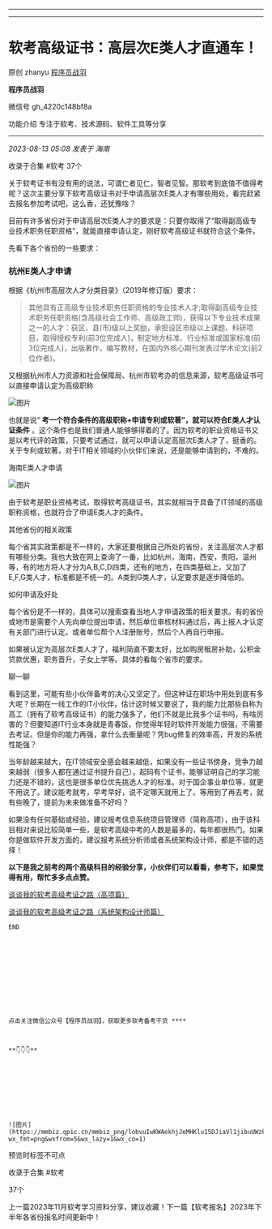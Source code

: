 ----------------------------------------
----------------------------------------
#  软考高级证书：高层次E类人才直通车！

原创 zhanyu [ 程序员战羽 ](javascript:void\(0\);)

**程序员战羽** ![]()

微信号 gh_4220c148bf8a

功能介绍 专注于软考、技术源码、软件工具等分享

____

_2023-08-13 05:08_ _发表于 海南_

收录于合集 #软考 37个

关于软考证书有没有用的说法，可谓仁者见仁，智者见智。那软考到底值不值得考呢？这次主要分享下软考高级证书对于申请高层次E类人才有哪些用处，看完赶紧去报名参加考试吧，这么香，还犹豫啥？

目前有许多省份对于申请高层次E类人才的要求是：只要你取得了“取得副高级专业技术职务任职资格”，就能直接申请认定，刚好软考高级证书就符合这个条件。

先看下各个省份的一些要求：

### 杭州E类人才申请

根据《杭州市高层次人才分类目录》（2019年修订版）要求：

>
> 其他具有正高级专业技术职务任职资格的专业技术人才;取得副高级专业技术职务任职资格(含高级社会工作师、高级政工师)，获得以下专业技术成果之一的人才：获区、县(市)级以上奖励，承担设区市级以上课题、科研项目，取得授权专利(前3位完成人)，制定地方标准、行业标准或国家标准(前3位完成人)，出版著作，编写教材，在国内外核心期刊发表过学术论文(前2位作者)。

又根据杭州市人力资源和社会保障局、杭州市软考办的信息来源，软考高级证书可以直接申请认定为高级职称

![图片](https://mmbiz.qpic.cn/sz_mmbiz_png/JGk26pDia9o8nB6SALYwc0KGdaTiaoicA7I2sZdrlWP2z7gqeaqcgKr5Q8x2yFRGfkCD4HMCtvAqqmTibHF8Elsptw/640?wx_fmt=png&wxfrom=5&wx_lazy=1&wx_co=1)

也就是说“ **考一个符合条件的高级职称+申请专利或软著”，就可以符合E类人才认证条件**
。这个条件也是我们普通人能够够得着的了。因为软考的职业资格证书又是以考代评的政策，只要考试通过，就可以申请认定高层次E类人才了，挺香的。关于专利或软著，对于IT相关领域的小伙伴们来说，还是能够申请到的，不难的。

海南E类人才申请

![图片](https://mmbiz.qpic.cn/sz_mmbiz_png/JGk26pDia9o8nB6SALYwc0KGdaTiaoicA7I1nrJ6I2gJveHX50FJL2dAxl1OhDF38KkFiaVsEnwXANyouhxfqcw1xw/640?wx_fmt=png)

由于软考是职业资格考试，取得软考高级证书，其实就相当于具备了IT领域的高级职称资格，也就符合了申请E类人才的条件。

其他省份的相关政策

每个省其实政策都是不一样的，大家还要根据自己所处的省份，关注高层次人才都有哪些分类。我也大致在网上查询了一番，比如杭州，海南，西安，贵阳，温州等，有的地方将人才分为A,B,C,D四类，还有的地方，在四类基础上，又加了E,F,G类人才，标准都是不统一的。A类到G类人才，认定要求是逐步降低的。

如何申请及好处

每个省份是不一样的，具体可以搜索查看当地人才申请政策的相关要求。有的省份或地市是需要个人先向单位提出申请，然后单位审核材料通过后，再上报人才认定有关部门进行认定。或者单位帮个人注册账号，然后个人再自行申报。  

如果被认定为高层次E类人才了，福利简直不要太好，比如购房租房补助，公积金贷款优惠，职务晋升，子女上学等。具体的看每个省市的要求。

聊一聊

看到这里，可能有些小伙伴备考的决心又坚定了。但这种证在职场中用处到底有多大呢？长期在一线工作的IT小伙伴，估计这时候又要说了，我的能力比那些自称为高工（拥有了软考高级证书）的能力强多了，他们不就是比我多个证书吗，有啥厉害的？但要知道IT行业本身就是青春饭，你觉得年轻时软件开发能力很强，不需要去考证。但是你的能力再强，拿什么去衡量呢？凭bug修复的效率高，开发的系统性能强？

当年龄越来越大，在IT领域安全感会越来越低，如果没有一些证书傍身，竞争力越来越弱（很多人都在通过证书提升自己）。起码有个证书，能够证明自己的学习能力还是不错的，这也是很多单位优先挑选人才的标准。对于国企事业单位等，就更不用说了。建议能考就考，早考早好，说不定哪天就用上了。等用到了再去考，就有些晚了，提前为未来做准备不好吗？

如果没有任何基础或经验，建议报考信息系统项目管理师（简称高项），由于该科目相对来说比较简单一些，是软考高级中考的人数是最多的，每年都很热门。如果你是做软件开发方面的，建议报考系统分析师或者系统架构设计师，都是不错的选择！

 **以下是我之前考的两个高级科目的经验分享，小伙伴们可以看看，参考下，如果觉得有用，帮忙多多点点赞。**

[谈谈我的软考高级考证之路（高项篇）](http://mp.weixin.qq.com/s?__biz=Mzg2MDA4MjE3Mw==&mid=2247486003&idx=1&sn=cd3b35a917ca4e014b5c83f100cf8daf&chksm=ce2a90a1f95d19b73dda26d83c61503bfcdefdf63c84e47f2d212435a08a788ce4affc652b1b&scene=21#wechat_redirect)  

[谈谈我的软考高级考证之路（系统架构设计师篇）](http://mp.weixin.qq.com/s?__biz=Mzg2MDA4MjE3Mw==&mid=2247486666&idx=1&sn=596c938b7781417720eb9f19496c5008&chksm=ce2a9658f95d1f4ed5791956e4f98752665f59a2ae8343db3104a886253bf75e13c05ca227ed&scene=21#wechat_redirect)

    
    
    END
    
      
    
    
    
      
    
    
    
      
    
    
    点击关注微信公众号【程序员战羽】，获取更多软考备考干货 ****  
    
    
    
    **👇👇👇**
    
    
      
    

  

    
    
    ![图片](https://mmbiz.qpic.cn/mmbiz_png/lobvuIwKWAekhjJeMHKlu15DJiaVl1jibuUWzkVArJhGnNkd1jGcia7T9b3uNM7Vz65DqPUWXjKHW0syn7dq9doqQ/640?wx_fmt=png&wxfrom=5&wx_lazy=1&wx_co=1)

预览时标签不可点

收录于合集 #软考

37个

上一篇2023年11月软考学习资料分享，建议收藏！下一篇【软考报名】2023年下半年各省份报名时间更新中！


